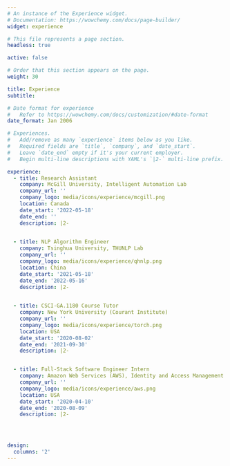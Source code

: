 ```yaml
---
# An instance of the Experience widget.
# Documentation: https://wowchemy.com/docs/page-builder/
widget: experience

# This file represents a page section.
headless: true

active: false

# Order that this section appears on the page.
weight: 30

title: Experience
subtitle:

# Date format for experience
#   Refer to https://wowchemy.com/docs/customization/#date-format
date_format: Jan 2006

# Experiences.
#   Add/remove as many `experience` items below as you like.
#   Required fields are `title`, `company`, and `date_start`.
#   Leave `date_end` empty if it's your current employer.
#   Begin multi-line descriptions with YAML's `|2-` multi-line prefix.

experience:
  - title: Research Assistant
    company: McGill University, Intelligent Automation Lab
    company_url: ''
    company_logo: media/icons/experience/mcgill.png
    location: Canada
    date_start: '2022-05-18'
    date_end: ''
    description: |2-
        

  - title: NLP Algorithm Engineer
    company: Tsinghua University, THUNLP Lab 
    company_url: ''
    company_logo: media/icons/experience/qhnlp.png
    location: China
    date_start: '2021-05-18'
    date_end: '2022-05-16'
    description: |2-
  

  - title: CSCI-GA.1180 Course Tutor
    company: New York University (Courant Institute)
    company_url: ''
    company_logo: media/icons/experience/torch.png
    location: USA
    date_start: '2020-08-02'
    date_end: '2021-09-30'
    description: |2-


  - title: Full-Stack Software Engineer Intern
    company: Amazon Web Services (AWS), Identity and Access Management
    company_url: ''
    company_logo: media/icons/experience/aws.png
    location: USA
    date_start: '2020-04-10'
    date_end: '2020-08-09'
    description: |2-



 
design:
  columns: '2'
---
```

